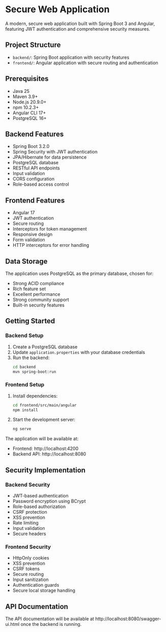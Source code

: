 # Secure Web Application

A modern, secure web application built with Spring Boot 3 and Angular, featuring JWT authentication and comprehensive security measures.

## Project Structure

- `backend/`: Spring Boot application with security features
- `frontend/`: Angular application with secure routing and authentication

## Prerequisites

- Java 25
- Maven 3.9+
- Node.js 20.9.0+
- npm 10.2.3+
- Angular CLI 17+
- PostgreSQL 16+

## Backend Features

- Spring Boot 3.2.0
- Spring Security with JWT authentication
- JPA/Hibernate for data persistence
- PostgreSQL database
- RESTful API endpoints
- Input validation
- CORS configuration
- Role-based access control

## Frontend Features

- Angular 17
- JWT authentication
- Secure routing
- Interceptors for token management
- Responsive design
- Form validation
- HTTP interceptors for error handling

## Data Storage

The application uses PostgreSQL as the primary database, chosen for:
- Strong ACID compliance
- Rich feature set
- Excellent performance
- Strong community support
- Built-in security features

## Getting Started

### Backend Setup

1. Create a PostgreSQL database
2. Update `application.properties` with your database credentials
3. Run the backend:
   ```bash
   cd backend
   mvn spring-boot:run
   ```

### Frontend Setup

1. Install dependencies:
   ```bash
   cd frontend/src/main/angular
   npm install
   ```

2. Start the development server:
   ```bash
   ng serve
   ```

The application will be available at:
- Frontend: http://localhost:4200
- Backend API: http://localhost:8080

## Security Implementation

### Backend Security
- JWT-based authentication
- Password encryption using BCrypt
- Role-based authorization
- CSRF protection
- XSS prevention
- Rate limiting
- Input validation
- Secure headers

### Frontend Security
- HttpOnly cookies
- XSS prevention
- CSRF tokens
- Secure routing
- Input sanitization
- Authentication guards
- Secure local storage handling

## API Documentation

The API documentation will be available at http://localhost:8080/swagger-ui.html once the backend is running.